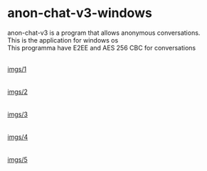 # anon-chat-v3-windows
anon-chat-v3 is a program that allows anonymous conversations. </br>
This is the application for windows os </br> 
This programma have E2EE and AES 256 CBC for conversations </br></br>


[imgs/1](imgs/1.png) <br> <br> <br>
[imgs/2](imgs/2.png) <br> <br> <br>
[imgs/3](imgs/3.png) <br> <br> <br>
[imgs/4](imgs/4.png) <br> <br> <br>
[imgs/5](imgs/5.png) <br> <br> <br>



